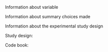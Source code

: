 Information about variable

Information about summary choices made

Information about the experimental study design

Study design:

Code book: